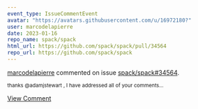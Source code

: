 ```yaml
---
event_type: IssueCommentEvent
avatar: "https://avatars.githubusercontent.com/u/16972180?"
user: marcodelapierre
date: 2023-01-16
repo_name: spack/spack
html_url: https://github.com/spack/spack/pull/34564
repo_url: https://github.com/spack/spack
---
```


<a href='https://github.com/marcodelapierre' target='_blank'>marcodelapierre</a> commented on issue <a href='https://github.com/spack/spack/pull/34564' target='_blank'>spack/spack#34564</a>.

<small>thanks @adamjstewart , I have addressed all of your comments...</small>

<a href='https://github.com/spack/spack/pull/34564' target='_blank'>View Comment</a>